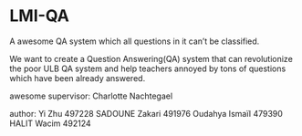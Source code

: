 # LMI-QA
A awesome QA system which all questions in it can’t be classified.

We want to create a Question Answering(QA) system that can revolutionize the poor ULB QA system and help teachers annoyed by tons of questions which have been already answered.

awesome supervisor:
Charlotte Nachtegael

author:
Yi Zhu 497228
SADOUNE Zakari 491976
Oudahya Ismaïl 479390
HALIT Wacim    492124
